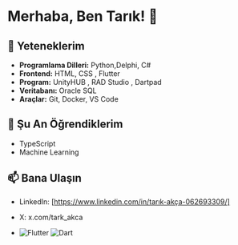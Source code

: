 # Merhaba, Ben Tarık! 👋

## 🚀 Yeteneklerim
- **Programlama Dilleri:** Python,Delphi, C#
- **Frontend:** HTML, CSS , Flutter
- **Program:** UnityHUB , RAD Studio , Dartpad 
- **Veritabanı:** Oracle SQL
- **Araçlar:** Git, Docker, VS Code

## 🌱 Şu An Öğrendiklerim
- TypeScript
- Machine Learning

## 📫 Bana Ulaşın
- LinkedIn: [https://www.linkedin.com/in/tarık-akça-062693309/]
- X: x.com/tark_akca

- ![Flutter](https://img.shields.io/badge/Flutter-%2302569B.svg?style=flat&logo=Flutter&logoColor=white)
![Dart](https://img.shields.io/badge/Dart-%230175C2.svg?style=flat&logo=Dart&logoColor=white)
